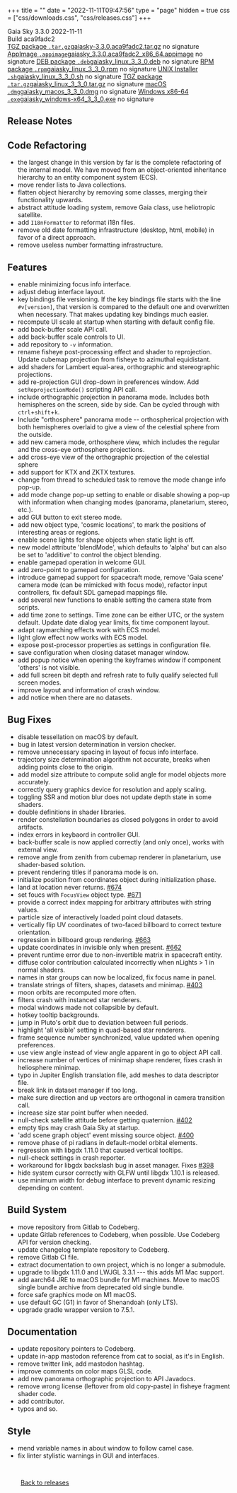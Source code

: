 +++
title = ""
date = "2022-11-11T09:47:56"
type = "page"
hidden = true
css = ["css/downloads.css", "css/releases.css"]
+++

<div class="download-container">
<div id="download-title">
<i class="fa-solid fa-tag"></i>
Gaia Sky <span class="downloads-version">3.3.0</span> 
<time class="downloads-releasedate" datetime="2022-11-11T09:47:56" title="Published: 2022-11-11T09:47:56"><i class="fa-solid fa-calendar"></i> 2022-11-11</time>
<div class="downloads-build">Build aca9fadc2</div></div>
<div class="download-section">
<a href="https://gaia.ari.uni-heidelberg.de/gaiasky/releases/3.3.0.aca9fadc2/gaiasky-3.3.0.aca9fadc2.tar.gz" class="download-button"><i class="fa-solid fa-file-zipper"></i> TGZ package <code>.tar.gz</code><span class="download-sub">gaiasky-3.3.0.aca9fadc2.tar.gz</span></a>
<span class="signature">no signature</span>
<a href="https://gaia.ari.uni-heidelberg.de/gaiasky/releases/3.3.0.aca9fadc2/gaiasky_3.3.0.aca9fadc2_x86_64.appimage" class="download-button"><i class="fa-solid fa-box-archive"></i> AppImage <code>.appimage</code><span class="download-sub">gaiasky_3.3.0.aca9fadc2_x86_64.appimage</span></a>
<span class="signature">no signature</span>
<a href="https://gaia.ari.uni-heidelberg.de/gaiasky/releases/3.3.0.aca9fadc2/gaiasky_linux_3_3_0.deb" class="download-button"><i class="fa-brands fa-debian"></i> DEB package <code>.deb</code><span class="download-sub">gaiasky_linux_3_3_0.deb</span></a>
<span class="signature">no signature</span>
<a href="https://gaia.ari.uni-heidelberg.de/gaiasky/releases/3.3.0.aca9fadc2/gaiasky_linux_3_3_0.rpm" class="download-button"><i class="fa-brands fa-fedora"></i> RPM package <code>.rpm</code><span class="download-sub">gaiasky_linux_3_3_0.rpm</span></a>
<span class="signature">no signature</span>
<a href="https://gaia.ari.uni-heidelberg.de/gaiasky/releases/3.3.0.aca9fadc2/gaiasky_linux_3_3_0.sh" class="download-button"><i class="fa fa-terminal"></i> UNIX Installer <code>.sh</code><span class="download-sub">gaiasky_linux_3_3_0.sh</span></a>
<span class="signature">no signature</span>
<a href="https://gaia.ari.uni-heidelberg.de/gaiasky/releases/3.3.0.aca9fadc2/gaiasky_linux_3_3_0.tar.gz" class="download-button"><i class="fa-solid fa-file-zipper"></i> TGZ package <code>.tar.gz</code><span class="download-sub">gaiasky_linux_3_3_0.tar.gz</span></a>
<span class="signature">no signature</span>
<a href="https://gaia.ari.uni-heidelberg.de/gaiasky/releases/3.3.0.aca9fadc2/gaiasky_macos_3_3_0.dmg" class="download-button"><i class="fa-brands fa-apple"></i> macOS <code>.dmg</code><span class="download-sub">gaiasky_macos_3_3_0.dmg</span></a>
<span class="signature">no signature</span>
<a href="https://gaia.ari.uni-heidelberg.de/gaiasky/releases/3.3.0.aca9fadc2/gaiasky_windows-x64_3_3_0.exe" class="download-button"><i class="fa-brands fa-windows"></i> Windows x86-64 <code>.exe</code><span class="download-sub">gaiasky_windows-x64_3_3_0.exe</span></a>
<span class="signature">no signature</span>
</div>
</div>

<section class="release-notes">

# Release Notes


## Code Refactoring
- the largest change in this version by far is the complete refactoring of the internal model. We have moved from an object-oriented inheritance hierarchy to an entity component system (ECS).
- move render lists to Java collections. 
- flatten object hierarchy by removing some classes, merging their functionality upwards. 
- abstract attitude loading system, remove Gaia class, use heliotropic satellite. 
- add `I18nFormatter` to reformat i18n files. 
- remove old date formatting infrastructure (desktop, html, mobile) in favor of a direct approach. 
- remove useless number formatting infrastructure. 

## Features
- enable minimizing focus info interface.
- adjust debug interface layout. 
- key bindings file versioning. If the key bindings file starts with the line `#v[version]`, that version is compared to the default one and overwritten when necessary. That makes updating key bindings much easier. 
- recompute UI scale at startup when starting with default config file.
- add back-buffer scale API call. 
- add back-buffer scale controls to UI. 
- add repository to `-v` information. 
- rename fisheye post-processing effect and shader to reprojection. Update cubemap projection from fisheye to azimuthal equidistant. 
- add shaders for Lambert equal-area, orthographic and stereographic projections. 
- add re-projection GUI drop-down in preferences window. Add `setReprojectionMode()` scripting API call. 
- include orthographic projection in panorama mode. Includes both hemispheres on the screen, side by side. Can be cycled through with `ctrl`+`shift`+`k`. 
- Include "orthosphere" panorama mode -- orthospherical projection with both hemispheres overlaid to give a view of the celestial sphere from the outside. 
- add new camera mode, orthosphere view, which includes the regular and the cross-eye orthosphere projections. 
- add cross-eye view of the orthographic projection of the celestial sphere 
- add support for KTX and ZKTX textures. 
- change from thread to scheduled task to remove the mode change info pop-up. 
- add mode change pop-up setting to enable or disable showing a pop-up with information when changing modes (panorama, planetarium, stereo, etc.). 
- add GUI button to exit stereo mode. 
- add new object type, 'cosmic locations', to mark the positions of interesting areas or regions. 
- enable scene lights for shape objects when static light is off. 
- new model attribute 'blendMode', which defaults to 'alpha' but can also be set to 'additive' to control the object blending. 
- enable gamepad operation in welcome GUI. 
- add zero-point to gamepad configuration. 
- introduce gamepad support for spacecraft mode, remove 'Gaia scene' camera mode (can be mimicked with focus mode), refactor input controllers, fix default SDL gamepad mappings file. 
- add several new functions to enable setting the camera state from scripts. 
- add time zone to settings. Time zone can be either UTC, or the system default. Update date dialog year limits, fix time component layout. 
- adapt raymarching effects work with ECS model. 
- light glow effect now works with ECS model. 
- expose post-processor properties as settings in configuration file. 
- save configuration when closing dataset manager window. 
- add popup notice when opening the keyframes window if component 'others' is not visible. 
- add full screen bit depth and refresh rate to fully qualify selected full screen modes. 
- improve layout and information of crash window. 
- add notice when there are no datasets. 

## Bug Fixes
- disable tessellation on macOS by default. 
- bug in latest version determination in version checker. 
- remove unnecessary spacing in layout of focus info interface. 
- trajectory size determination algorithm not accurate, breaks when adding points close to the origin. 
- add model size attribute to compute solid angle for model objects more accurately. 
- correctly query graphics device for resolution and apply scaling. 
- toggling SSR and motion blur does not update depth state in some shaders. 
- double definitions in shader libraries. 
- render constellation boundaries as closed polygons in order to avoid artifacts. 
- index errors in keybaord in controller GUI. 
- back-buffer scale is now applied correctly (and only once), works with external view. 
- remove angle from zenith from cubemap renderer in planetarium, use shader-based solution. 
- prevent rendering titles if panorama mode is on. 
- initialize position from coordinates object during initialization phase. 
- land at location never returns. [#674](https://codeberg.org/gaiasky/gaiasky/issues/674) 
- set foucs with `FocusView` object type. [#671](https://codeberg.org/gaiasky/gaiasky/issues/671) 
- provide a correct index mapping for arbitrary attributes with string values. 
- particle size of interactively loaded point cloud datasets. 
- vertically flip UV coordinates of two-faced billboard to correct texture orientation. 
- regression in billboard group rendering. [#663](https://codeberg.org/gaiasky/gaiasky/issues/663) 
- update coordinates in invisible only when present. [#662](https://codeberg.org/gaiasky/gaiasky/issues/662) 
- prevent runtime error due to non-invertible matrix in spacecraft entity. 
- diffuse color contribution calculated incorrectly when nLights > 1 in normal shaders. 
- names in star groups can now be localized, fix focus name in panel. 
- translate strings of filters, shapes, datasets and minimap. [#403](https://codeberg.org/gaiasky/gaiasky/issues/403) 
- moon orbits are recomputed more often. 
- filters crash with instanced star renderers. 
- modal windows made not collapsible by default. 
- hotkey tooltip backgrounds. 
- jump in Pluto's orbit due to deviation between full periods. 
- highlight 'all visible' setting in quad-based star renderers. 
- frame sequence number synchronized, value updated when opening preferences. 
- use view angle instead of view angle apparent in go to object API call. 
- increase number of vertices of minimap shape renderer, fixes crash in heliosphere minimap. 
- typo in Jupiter English translation file, add meshes to data descriptor file. 
- break link in dataset manager if too long. 
- make sure direction and up vectors are orthogonal in camera transition call. 
- increase size star point buffer when needed. 
- null-check satellite attitude before getting quaternion. [#402](https://codeberg.org/gaiasky/gaiasky/issues/402) 
- empty tips may crash Gaia Sky at startup. 
- 'add scene graph object' event missing source object. [#400](https://codeberg.org/gaiasky/gaiasky/issues/400) 
- remove phase of pi radians in default-model orbital elements. 
- regression with libgdx 1.11.0 that caused vertical tooltips. 
- null-check settings in crash reporter. 
- workaround for libgdx backslash bug in asset manager. Fixes [#398](https://codeberg.org/gaiasky/gaiasky/issues/398) 
- hide system cursor correctly with GLFW until libgdx 1.10.1 is released. 
- use minimum width for debug interface to prevent dynamic resizing depending on content. 

## Build System
- move repository from Gitlab to Codeberg.
- update Gitlab references to Codeberg, when possible. Use Codeberg API for version checking. 
- update changelog template repository to Codeberg. 
- remove Gitlab CI file. 
- extract documentation to own project, which is no longer a submodule. 
- upgrade to libgdx 1.11.0 and LWJGL 3.3.1 --- this adds M1 Mac support. 
- add aarch64 JRE to macOS bundle for M1 machines. Move to macOS single bundle archive from deprecated old single bundle. 
- force safe graphics mode on M1 macOS. 
- use default GC (G1) in favor of Shenandoah (only LTS). 
- upgrade gradle wrapper version to 7.5.1. 

## Documentation
- update repository pointers to Codeberg. 
- update in-app mastodon reference from cat to social, as it's in English. 
- remove twitter link, add mastodon hashtag. 
- improve comments on color maps GLSL code. 
- add new panorama orthographic projection to API Javadocs. 
- remove wrong license (leftover from old copy-paste) in fisheye fragment shader code. 
- add contributor.
- typos and so. 

## Style
- mend variable names in about window to follow camel case. 
- fix linter stylistic warnings in GUI and interfaces. 
</section>


<p class="center-text" style="padding: 30px;">
<i class="fa-solid fa-circle-arrow-left"></i> <a href="/downloads/releases">Back to releases</a>
</p>
